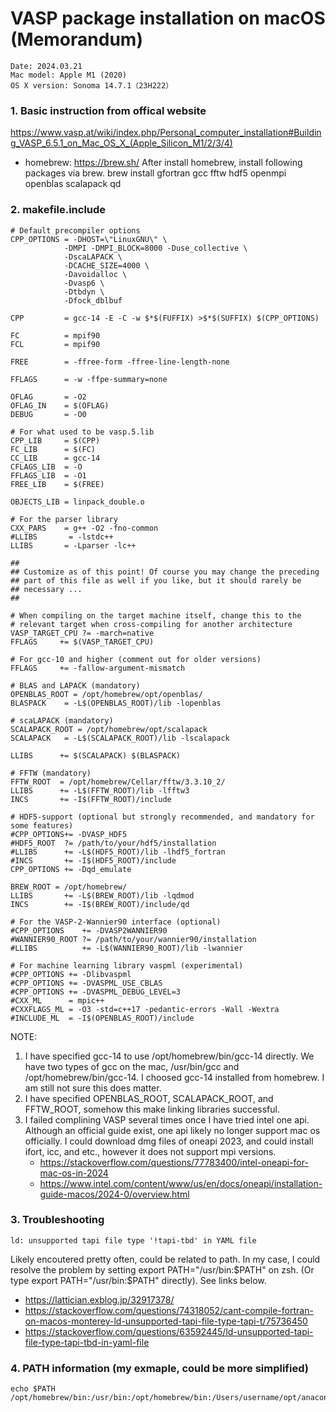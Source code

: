 # VASP package installation on macOS (Memorandum)
	Date: 2024.03.21
	Mac model: Apple M1 (2020)
	OS X version: Sonoma 14.7.1（23H222）
	

### 1. Basic instruction from offical website
https://www.vasp.at/wiki/index.php/Personal_computer_installation#Building_VASP_6.5.1_on_Mac_OS_X_(Apple_Silicon_M1/2/3/4)
- homebrew: https://brew.sh/
After install homebrew, install following packages via brew. 
brew install gfortran gcc fftw hdf5 openmpi openblas scalapack qd

### 2. makefile.include
	# Default precompiler options
	CPP_OPTIONS = -DHOST=\"LinuxGNU\" \
              	-DMPI -DMPI_BLOCK=8000 -Duse_collective \
              	-DscaLAPACK \
              	-DCACHE_SIZE=4000 \
              	-Davoidalloc \
              	-Dvasp6 \
              	-Dtbdyn \
              	-Dfock_dblbuf

	CPP         = gcc-14 -E -C -w $*$(FUFFIX) >$*$(SUFFIX) $(CPP_OPTIONS)

	FC          = mpif90
	FCL         = mpif90

	FREE        = -ffree-form -ffree-line-length-none

	FFLAGS      = -w -ffpe-summary=none

	OFLAG       = -O2
	OFLAG_IN    = $(OFLAG)
	DEBUG       = -O0

	# For what used to be vasp.5.lib
	CPP_LIB     = $(CPP)
	FC_LIB      = $(FC)
	CC_LIB      = gcc-14
	CFLAGS_LIB  = -O
	FFLAGS_LIB  = -O1
	FREE_LIB    = $(FREE)

	OBJECTS_LIB = linpack_double.o

	# For the parser library
	CXX_PARS    = g++ -O2 -fno-common
	#LLIBS       = -lstdc++
	LLIBS       = -Lparser -lc++

	##
	## Customize as of this point! Of course you may change the preceding
	## part of this file as well if you like, but it should rarely be
	## necessary ...
	##

	# When compiling on the target machine itself, change this to the
	# relevant target when cross-compiling for another architecture
	VASP_TARGET_CPU ?= -march=native
	FFLAGS     += $(VASP_TARGET_CPU)

	# For gcc-10 and higher (comment out for older versions)
	FFLAGS     += -fallow-argument-mismatch

	# BLAS and LAPACK (mandatory)
	OPENBLAS_ROOT = /opt/homebrew/opt/openblas/
	BLASPACK    = -L$(OPENBLAS_ROOT)/lib -lopenblas

	# scaLAPACK (mandatory)
	SCALAPACK_ROOT = /opt/homebrew/opt/scalapack
	SCALAPACK   = -L$(SCALAPACK_ROOT)/lib -lscalapack

	LLIBS      += $(SCALAPACK) $(BLASPACK)

	# FFTW (mandatory)
	FFTW_ROOT  = /opt/homebrew/Cellar/fftw/3.3.10_2/
	LLIBS      += -L$(FFTW_ROOT)/lib -lfftw3
	INCS       += -I$(FFTW_ROOT)/include

	# HDF5-support (optional but strongly recommended, and mandatory for some features)
	#CPP_OPTIONS+= -DVASP_HDF5
	#HDF5_ROOT  ?= /path/to/your/hdf5/installation
	#LLIBS      += -L$(HDF5_ROOT)/lib -lhdf5_fortran
	#INCS       += -I$(HDF5_ROOT)/include
	CPP_OPTIONS += -Dqd_emulate

	BREW_ROOT = /opt/homebrew/
	LLIBS       += -L$(BREW_ROOT)/lib -lqdmod
	INCS        += -I$(BREW_ROOT)/include/qd

	# For the VASP-2-Wannier90 interface (optional)
	#CPP_OPTIONS    += -DVASP2WANNIER90
	#WANNIER90_ROOT ?= /path/to/your/wannier90/installation
	#LLIBS          += -L$(WANNIER90_ROOT)/lib -lwannier

	# For machine learning library vaspml (experimental)
	#CPP_OPTIONS += -Dlibvaspml
	#CPP_OPTIONS += -DVASPML_USE_CBLAS
	#CPP_OPTIONS += -DVASPML_DEBUG_LEVEL=3
	#CXX_ML      = mpic++
	#CXXFLAGS_ML = -O3 -std=c++17 -pedantic-errors -Wall -Wextra
	#INCLUDE_ML  = -I$(OPENBLAS_ROOT)/include

NOTE: 
1. I have specified gcc-14 to use /opt/homebrew/bin/gcc-14 directly. We have two types of gcc on the mac, /usr/bin/gcc and /opt/homebrew/bin/gcc-14. I choosed gcc-14 installed from homebrew. I am still not sure this does matter.
2. I have specified OPENBLAS_ROOT, SCALAPACK_ROOT, and FFTW_ROOT, somehow this make linking libraries successful.
3. I failed complining VASP several times once I have tried intel one api. Although an official guide exist, one api likely no longer support mac os officially. I could download dmg files of oneapi 2023, and could install ifort, icc, and etc., however it does not support mpi versions.
   - https://stackoverflow.com/questions/77783400/intel-oneapi-for-mac-os-in-2024
   - https://www.intel.com/content/www/us/en/docs/oneapi/installation-guide-macos/2024-0/overview.html

### 3. Troubleshooting 
	ld: unsupported tapi file type '!tapi-tbd' in YAML file
Likely encoutered pretty often, could be related to path. In my case, I could resolve the problem by setting export PATH="/usr/bin:$PATH" on zsh. (Or type export PATH="/usr/bin:$PATH" directly). 
See links below. 
- https://lattician.exblog.jp/32917378/
- https://stackoverflow.com/questions/74318052/cant-compile-fortran-on-macos-monterey-ld-unsupported-tapi-file-type-tapi-t/75736450
- https://stackoverflow.com/questions/63592445/ld-unsupported-tapi-file-type-tapi-tbd-in-yaml-file

### 4. PATH information (my exmaple, could be more simplified)
	echo $PATH
	/opt/homebrew/bin:/usr/bin:/opt/homebrew/bin:/Users/username/opt/anaconda3/bin:/Users/username/opt/anaconda3/condabin:/usr/bin:/usr/local/bin:/System/Cryptexes/App/usr/bin:/usr/bin:/bin:/usr/sbin:/sbin:/var/run/com.apple.security.cryptexd/codex.system/bootstrap/usr/local/bin:/var/run/com.apple.security.cryptexd/codex.system/bootstrap/usr/bin:/var/run/com.apple.security.cryptexd/codex.system/bootstrap/usr/appleinternal/bin:/opt/X11/bin:/Library/Apple/usr/bin:/Library/TeX/texbin:/opt/homebrew/opt/llvm/bin:/usr/local/bin:/opt/homebrew/bin:/Users/username/bin:/opt/homebrew/opt/llvm/bin:/usr/local/bin:/opt/homebrew/bin/:/Users/username/bin

